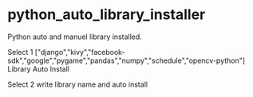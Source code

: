 # python_auto_library_installer

Python auto and manuel library installed.

Select 1 ["django","kivy","facebook-sdk","google","pygame","pandas","numpy","schedule","opencv-python"] Library Auto Install

Select 2 write library name and auto install 
